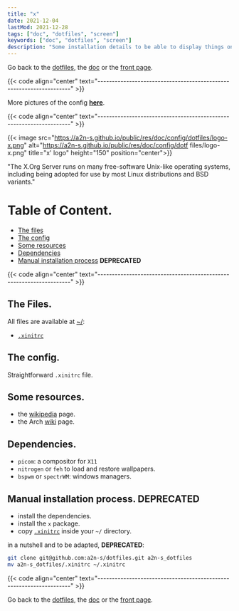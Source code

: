 ```yaml
---
title: "x"
date: 2021-12-04
lastMod: 2021-12-28
tags: ["doc", "dotfiles", "screen"]
keywords: ["doc", "dotfiles", "screen"]
description: "Some installation details to be able to display things on the screen."
---
```

Go back to the [dotfiles](/public/doc/config/dotfiles), the [doc](/public/doc/config) or the [front page](/public).  

{{< code align="center" text="--------------------------------------------------------------------" >}}

More pictures of the config [**here**](https://github.com/a2n-s/dotfiles#4-gallery-toc).

{{< code align="center" text="--------------------------------------------------------------------" >}}

{{< image src="https://a2n-s.github.io/public/res/doc/config/dotfiles/logo-x.png" 
          alt="https://a2n-s.github.io/public/res/doc/config/dotf files/logo-x.png"
          title="x' logo" height="150" position="center">}}

"The X.Org Server runs on many free-software Unix-like operating systems, including being adopted for use by most Linux distributions and BSD variants."

# Table of Content.
- [The files](#the-files)
- [The config](#the-config)
- [Some resources](#some-resources)
- [Dependencies](#dependencies)
- [Manual installation process](#manual-installation-process-deprecated) **DEPRECATED**

{{< code align="center" text="--------------------------------------------------------------------" >}}

## The Files.
All files are available at [~/](https://github.com/a2n-s/dotfiles):
- [`.xinitrc`]

## The config.
Straightforward `.xinitrc` file.

## Some resources.
- the [wikipedia](https://en.wikipedia.org/wiki/X.Org_Server) page.
- the Arch [wiki](https://wiki.archlinux.org/title/xorg) page.

## Dependencies.
- `picom`: a compositor for `X11`
- `nitrogen` or `feh` to load and restore wallpapers.
- `bspwm` or `spectrWM`: windows managers.
<!-- - `xscreensaver` to save and lock the screen. -->

## Manual installation process. **DEPRECATED**
- install the dependencies.
- install the `x` package.
- copy [`.xinitrc`] inside your `~/` directory.

in a nutshell and to be adapted, **DEPRECATED**:
```bash
git clone git@github.com:a2n-s/dotfiles.git a2n-s_dotfiles
mv a2n-s_dotfiles/.xinitrc ~/.xinitrc
```

{{< code align="center" text="--------------------------------------------------------------------" >}}

Go back to the [dotfiles](/public/doc/config/dotfiles), the [doc](/public/doc/config) or the [front page](/public).  

[`.xinitrc`]: https://github.com/a2n-s/dotfiles/blob/main/.xinitrc
